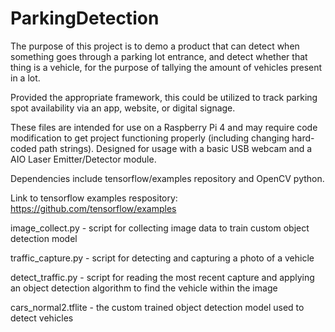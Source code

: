# ParkingDetection

The purpose of this project is to demo a product that can detect when something goes through a parking lot entrance, and detect whether that thing is a vehicle, for the purpose of tallying the amount of vehicles present in a lot. 

Provided the appropriate framework, this could be utilized to track parking spot availability via an app, website, or digital signage.

These files are intended for use on a Raspberry Pi 4 and may require code modification to get project functioning properly (including changing hard-coded path strings). Designed for usage with a basic USB webcam and a AIO Laser Emitter/Detector module.

Dependencies include tensorflow/examples repository and OpenCV python.

Link to tensorflow examples respository: https://github.com/tensorflow/examples

image_collect.py - script for collecting image data to train custom object detection model

traffic_capture.py - script for detecting and capturing a photo of a vehicle

detect_traffic.py - script for reading the most recent capture and applying an object detection algorithm to find the vehicle within the image

cars_normal2.tflite - the custom trained object detection model used to detect vehicles
